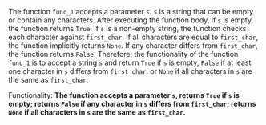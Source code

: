 The function `func_1` accepts a parameter `s`. `s` is a string that can be empty or contain any characters. After executing the function body, if `s` is empty, the function returns `True`. If `s` is a non-empty string, the function checks each character against `first_char`. If all characters are equal to `first_char`, the function implicitly returns `None`. If any character differs from `first_char`, the function returns `False`. Therefore, the functionality of the function `func_1` is to accept a string `s` and return `True` if `s` is empty, `False` if at least one character in `s` differs from `first_char`, or `None` if all characters in `s` are the same as `first_char`.

Functionality: **The function accepts a parameter `s`, returns `True` if `s` is empty; returns `False` if any character in `s` differs from `first_char`; returns `None` if all characters in `s` are the same as `first_char`.**